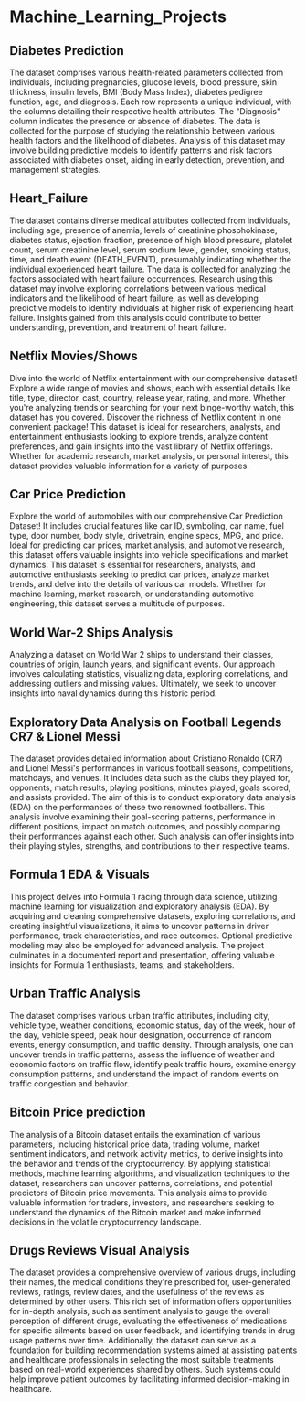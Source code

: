 # Machine_Learning_Projects

Diabetes Prediction
--
The dataset comprises various health-related parameters collected from individuals, including pregnancies, glucose levels, blood pressure, skin thickness, insulin levels, BMI (Body Mass Index), diabetes pedigree function, age, and diagnosis. Each row represents a unique individual, with the columns detailing their respective health attributes. The "Diagnosis" column indicates the presence or absence of diabetes.
The data is collected for the purpose of studying the relationship between various health factors and the likelihood of diabetes. Analysis of this dataset may involve building predictive models to identify patterns and risk factors associated with diabetes onset, aiding in early detection, prevention, and management strategies.

Heart_Failure
---
The dataset contains diverse medical attributes collected from individuals, including age, presence of anemia, levels of creatinine phosphokinase, diabetes status, ejection fraction, presence of high blood pressure, platelet count, serum creatinine level, serum sodium level, gender, smoking status, time, and death event (DEATH_EVENT), presumably indicating whether the individual experienced heart failure.
The data is collected for analyzing the factors associated with heart failure occurrences. Research using this dataset may involve exploring correlations between various medical indicators and the likelihood of heart failure, as well as developing predictive models to identify individuals at higher risk of experiencing heart failure. Insights gained from this analysis could contribute to better understanding, prevention, and treatment of heart failure.

Netflix Movies/Shows
--
Dive into the world of Netflix entertainment with our comprehensive dataset! Explore a wide range of movies and shows, each with essential details like title, type, director, cast, country, release year, rating, and more. Whether you're analyzing trends or searching for your next binge-worthy watch, this dataset has you covered. Discover the richness of Netflix content in one convenient package!
This dataset is ideal for researchers, analysts, and entertainment enthusiasts looking to explore trends, analyze content preferences, and gain insights into the vast library of Netflix offerings. Whether for academic research, market analysis, or personal interest, this dataset provides valuable information for a variety of purposes.

Car Price Prediction
---
Explore the world of automobiles with our comprehensive Car Prediction Dataset! It includes crucial features like car ID, symboling, car name, fuel type, door number, body style, drivetrain, engine specs, MPG, and price. Ideal for predicting car prices, market analysis, and automotive research, this dataset offers valuable insights into vehicle specifications and market dynamics.
This dataset is essential for researchers, analysts, and automotive enthusiasts seeking to predict car prices, analyze market trends, and delve into the details of various car models. Whether for machine learning, market research, or understanding automotive engineering, this dataset serves a multitude of purposes.

World War-2 Ships Analysis
--
Analyzing a dataset on World War 2 ships to understand their classes, countries of origin, launch years, and significant events. Our approach involves calculating statistics, visualizing data, exploring correlations, and addressing outliers and missing values. Ultimately, we seek to uncover insights into naval dynamics during this historic period.

Exploratory Data Analysis on Football Legends CR7 & Lionel Messi
--
The dataset provides detailed information about Cristiano Ronaldo (CR7) and Lionel Messi's performances in various football seasons, competitions, matchdays, and venues. It includes data such as the clubs they played for, opponents, match results, playing positions, minutes played, goals scored, and assists provided. 
The aim of this is to conduct exploratory data analysis (EDA) on the performances of these two renowned footballers. This analysis involve examining their goal-scoring patterns, performance in different positions, impact on match outcomes, and possibly comparing their performances against each other. Such analysis can offer insights into their playing styles, strengths, and contributions to their respective teams.

Formula 1 EDA & Visuals
--
This project delves into Formula 1 racing through data science, utilizing machine learning for visualization and exploratory analysis (EDA). By acquiring and cleaning comprehensive datasets, exploring correlations, and creating insightful visualizations, it aims to uncover patterns in driver performance, track characteristics, and race outcomes. Optional predictive modeling may also be employed for advanced analysis. The project culminates in a documented report and presentation, offering valuable insights for Formula 1 enthusiasts, teams, and stakeholders.

Urban Traffic Analysis
---
The dataset comprises various urban traffic attributes, including city, vehicle type, weather conditions, economic status, day of the week, hour of the day, vehicle speed, peak hour designation, occurrence of random events, energy consumption, and traffic density. Through analysis, one can uncover trends in traffic patterns, assess the influence of weather and economic factors on traffic flow, identify peak traffic hours, examine energy consumption patterns, and understand the impact of random events on traffic congestion and behavior.

Bitcoin Price prediction 
--
The analysis of a Bitcoin dataset entails the examination of various parameters, including historical price data, trading volume, market sentiment indicators, and network activity metrics, to derive insights into the behavior and trends of the cryptocurrency. By applying statistical methods, machine learning algorithms, and visualization techniques to the dataset, researchers can uncover patterns, correlations, and potential predictors of Bitcoin price movements. This analysis aims to provide valuable information for traders, investors, and researchers seeking to understand the dynamics of the Bitcoin market and make informed decisions in the volatile cryptocurrency landscape.

Drugs Reviews Visual Analysis
--
The dataset provides a comprehensive overview of various drugs, including their names, the medical conditions they're prescribed for, user-generated reviews, ratings, review dates, and the usefulness of the reviews as determined by other users. This rich set of information offers opportunities for in-depth analysis, such as sentiment analysis to gauge the overall perception of different drugs, evaluating the effectiveness of medications for specific ailments based on user feedback, and identifying trends in drug usage patterns over time. Additionally, the dataset can serve as a foundation for building recommendation systems aimed at assisting patients and healthcare professionals in selecting the most suitable treatments based on real-world experiences shared by others. Such systems could help improve patient outcomes by facilitating informed decision-making in healthcare.
